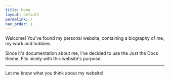 ```yaml
---
title: Home
layout: default
permalink: /
nav_order: 1
---
```


Welcome! You've found my personal website, containing a biography of me, my work and hobbies.

Since it's documentation about me, I've decided to use the Just the Docs theme. Fits nicely with this website's purpose.

----

Let me know what you think about my website!